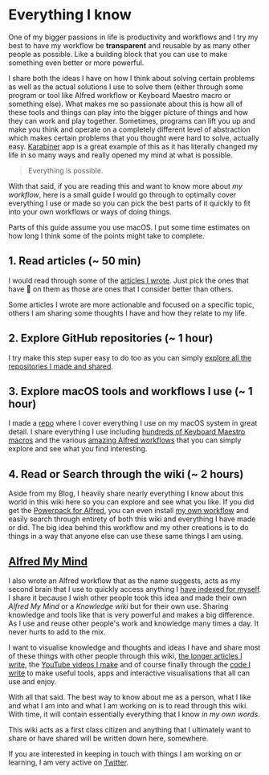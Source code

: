 # Everything I know
One of my bigger passions in life is productivity and workflows and I try my best to have my workflow be __transparent__ and reusable by as many other people as possible. Like a building block that you can use to make something even better or more powerful.

I share both the ideas I have on how I think about solving certain problems as well as the actual solutions I use to solve them (either through some program or tool like Alfred workflow or Keyboard Maestro macro or something else). What makes me so passionate about this is how all of these tools and things can play into the bigger picture of things and how they can work and play together. Sometimes, programs can lift you up and make you think and operate on a completely different level of abstraction which makes certain problems that you thought were hard to solve, actually easy. [Karabiner](../macOS/apps/karabiner/karabiner.md) app is a great example of this as it has literally changed my life in so many ways and really opened my mind at what is possible.

> Everything is possible.

With that said, if you are reading this and want to know more about _my workflow_, here is a small guide I would go through to optimally cover everything I use or made so you can pick the best parts of it quickly to fit into your own workflows or ways of doing things.

Parts of this guide assume you use macOS. I put some time estimates on how long I think some of the points might take to complete.

## 1. Read articles (~ 50 min)
I would read through some of the [articles I wrote](my-articles.md). Just pick the ones that have 🌟 on them as those are ones that I consider better than others.

Some articles I wrote are more actionable and focused on a specific topic, others I am sharing some thoughts I have and how they relate to my life.

## 2. Explore GitHub repositories (~ 1 hour)
I try make this step super easy to do too as you can simply [explore all the repositories I made and shared](my-github.md).

## 3. Explore macOS tools and workflows I use (~ 1 hour)
I made a [repo](https://github.com/nikitavoloboev/my-mac-os) where I cover everything I use on my macOS system in great detail. I share everything I use including [hundreds of Keyboard Maestro macros](https://github.com/nikitavoloboev/my-mac-os/tree/master/km-macros#readme) and the various [amazing Alfred workflows](https://github.com/learn-anything/alfred-workflows#readme) that you can simply explore and see what you find interesting.

## 4. Read or Search through the wiki (~ 2 hours)
Aside from my Blog, I heavily share nearly everything I know about this world in this wiki here so you can explore and see what you like. If you did get the [Powerpack for Alfred](https://www.alfredapp.com/powerpack/), you can even install [my own workflow](https://github.com/nikitavoloboev/alfred-my-mind) and easily search through entirety of both this wiki and everything I have made or did. The big idea behind this workflow and my other creations is to do things in a way that anyone else can use these same things I am using.

## [Alfred My Mind](https://github.com/nikitavoloboev/alfred-my-mind)
I also wrote an Alfred workflow that as the name suggests, acts as my second brain that I use to quickly access anything I [have indexed for myself](../knowledge/knowledge-indexing.md). I share it because I wish other people took this idea and made their own _Alfred My Mind_ or a _Knowledge wiki_ but for their own use. Sharing knowledge and tools like that is very powerful and makes a big difference. As I use and reuse other people's work and knowledge many times a day. It never hurts to add to the mix.

I want to visualise knowledge and thoughts and ideas I have and share most of these things with other people through this wiki, [the longer articles I write](../sharing/my-articles.md), the [YouTube videos I make](../sharing/my-youtube.md)  and of course finally through the [code I write](../sharing/my-github.md) to make useful tools, apps and interactive visualisations that all can use and enjoy.

With all that said. The best way to know about me as a person, what I like and what I am into and what I am working on is to read through this wiki. With time, it will contain essentially everything that I know _in my own words_.

This wiki acts as a first class citizen and anything that I ultimately want to share or have shared will be written down here, somewhere.

If you are interested in keeping in touch with things I am working on or learning, I am very active on [Twitter](https://twitter.com/nikitavoloboev).